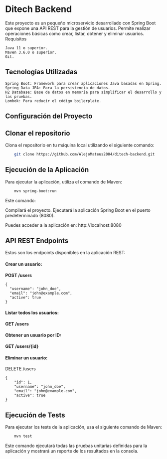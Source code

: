 # **Ditech Backend**

Este proyecto es un pequeño microservicio desarrollado con Spring Boot que expone una API REST para la gestión de
usuarios. Permite realizar operaciones básicas como crear, listar, obtener y eliminar usuarios.
Requisitos

    Java 11 o superior.
    Maven 3.6.0 o superior.
    Git.

## Tecnologías Utilizadas

    Spring Boot: Framework para crear aplicaciones Java basadas en Spring.
    Spring Data JPA: Para la persistencia de datos.
    H2 Database: Base de datos en memoria para simplificar el desarrollo y las pruebas.
    Lombok: Para reducir el código boilerplate.

## Configuración del Proyecto

## Clonar el repositorio

Clona el repositorio en tu máquina local utilizando el siguiente comando:

```bash
    git clone https://github.com/AlejoMateus2004/ditech-backend.git
```
## Ejecución de la Aplicación

Para ejecutar la aplicación, utiliza el comando de Maven:

```bash
    mvn spring-boot:run
```
Este comando:

Compilará el proyecto.
Ejecutará la aplicación Spring Boot en el puerto predeterminado (8080).

Puedes acceder a la aplicación en: http://localhost:8080

## API REST Endpoints

Estos son los endpoints disponibles en la aplicación REST:

#### Crear un usuario:

**POST /users**

    {
      "username": "john_doe",
      "email": "john@example.com",
      "active": true
    }

#### Listar todos los usuarios:

**GET /users**

#### Obtener un usuario por ID:

**GET /users/{id}**

#### Eliminar un usuario:

DELETE /users

    {
        "id": 1,
        "username": "john_doe",
        "email": "john@example.com",
        "active": true
    }


## Ejecución de Tests

Para ejecutar los tests de la aplicación, usa el siguiente comando de Maven:

```bash
    mvn test
```

Este comando ejecutará todas las pruebas unitarias definidas para la aplicación y mostrará un reporte de los resultados
en la consola.
